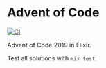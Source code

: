 # Advent of Code

[![CI](https://github.com/christopher-dG/aoc/workflows/CI/badge.svg)](https://github.com/christopher-dG/aoc/actions)

Advent of Code 2019 in Elixir.

Test all solutions with `mix test`.
